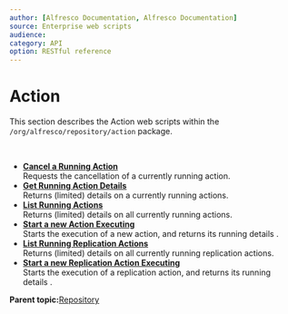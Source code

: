 ```yaml
---
author: [Alfresco Documentation, Alfresco Documentation]
source: Enterprise web scripts
audience: 
category: API
option: RESTful reference
---
```


# Action

This section describes the Action web scripts within the `/org/alfresco/repository/action` package.

 

-   **[Cancel a Running Action](../references/RESTful-ActionRunning-actionDelete.md)**  
 Requests the cancellation of a currently running action.
-   **[Get Running Action Details](../references/RESTful-ActionRunning-actionGet.md)**  
 Returns \(limited\) details on a currently running actions.
-   **[List Running Actions](../references/RESTful-ActionRunning-actionsGet.md)**  
 Returns \(limited\) details on all currently running actions.
-   **[Start a new Action Executing](../references/RESTful-ActionRunning-actionsPost.md)**  
 Starts the execution of a new action, and returns its running details .
-   **[List Running Replication Actions](../references/RESTful-ActionRunning-replication-actionsGet.md)**  
 Returns \(limited\) details on all currently running replication actions.
-   **[Start a new Replication Action Executing](../references/RESTful-ActionRunning-replication-actionsPost.md)**  
 Starts the execution of a replication action, and returns its running details .

**Parent topic:**[Repository](../references/RESTful-Repository.md)

